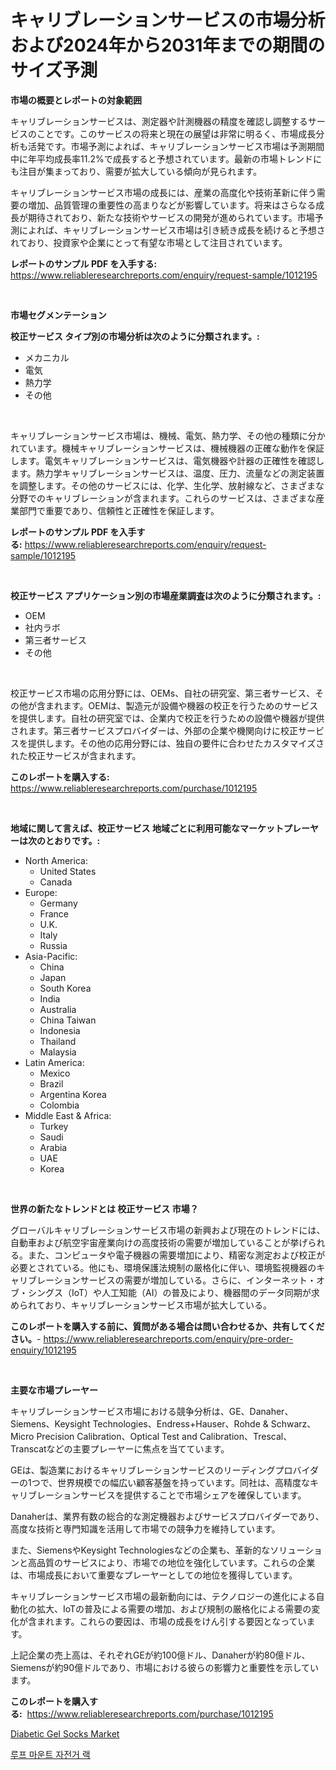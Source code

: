 <p><h1>キャリブレーションサービスの市場分析および2024年から2031年までの期間のサイズ予測</h1></p><p><strong>市場の概要とレポートの対象範囲</strong></p>
<p><p>キャリブレーションサービスは、測定器や計測機器の精度を確認し調整するサービスのことです。このサービスの将来と現在の展望は非常に明るく、市場成長分析も活発です。市場予測によれば、キャリブレーションサービス市場は予測期間中に年平均成長率11.2%で成長すると予想されています。最新の市場トレンドにも注目が集まっており、需要が拡大している傾向が見られます。</p><p>キャリブレーションサービス市場の成長には、産業の高度化や技術革新に伴う需要の増加、品質管理の重要性の高まりなどが影響しています。将来はさらなる成長が期待されており、新たな技術やサービスの開発が進められています。市場予測によれば、キャリブレーションサービス市場は引き続き成長を続けると予想されており、投資家や企業にとって有望な市場として注目されています。</p></p>
<p><strong>レポートのサンプル PDF を入手する:</strong> <a href="https://www.reliableresearchreports.com/enquiry/request-sample/1012195">https://www.reliableresearchreports.com/enquiry/request-sample/1012195</a></p>
<p>&nbsp;</p>
<p><strong>市場セグメンテーション</strong></p>
<p><strong>校正サービス タイプ別の市場分析は次のように分類されます。:</strong></p>
<p><ul><li>メカニカル</li><li>電気</li><li>熱力学</li><li>その他</li></ul></p>
<p>&nbsp;</p>
<p><p>キャリブレーションサービス市場は、機械、電気、熱力学、その他の種類に分かれています。機械キャリブレーションサービスは、機械機器の正確な動作を保証します。電気キャリブレーションサービスは、電気機器や計器の正確性を確認します。熱力学キャリブレーションサービスは、温度、圧力、流量などの測定装置を調整します。その他のサービスには、化学、生化学、放射線など、さまざまな分野でのキャリブレーションが含まれます。これらのサービスは、さまざまな産業部門で重要であり、信頼性と正確性を保証します。</p></p>
<p><strong>レポートのサンプル PDF を入手する:</strong>&nbsp;<a href="https://www.reliableresearchreports.com/enquiry/request-sample/1012195">https://www.reliableresearchreports.com/enquiry/request-sample/1012195</a></p>
<p>&nbsp;</p>
<p><strong> 校正サービス アプリケーション別の市場産業調査は次のように分類されます。:</strong></p>
<p><ul><li>OEM</li><li>社内ラボ</li><li>第三者サービス</li><li>その他</li></ul></p>
<p>&nbsp;</p>
<p><p>校正サービス市場の応用分野には、OEMs、自社の研究室、第三者サービス、その他が含まれます。OEMは、製造元が設備や機器の校正を行うためのサービスを提供します。自社の研究室では、企業内で校正を行うための設備や機器が提供されます。第三者サービスプロバイダーは、外部の企業や機関向けに校正サービスを提供します。その他の応用分野には、独自の要件に合わせたカスタマイズされた校正サービスが含まれます。</p></p>
<p><strong>このレポートを購入する:</strong>&nbsp; <a href="https://www.reliableresearchreports.com/purchase/1012195">https://www.reliableresearchreports.com/purchase/1012195</a></p>
<p>&nbsp;</p>
<p><strong>地域に関して言えば、校正サービス 地域ごとに利用可能なマーケットプレーヤーは次のとおりです。:</strong></p>
<p><ul>
    <li>
        North America:
        <ul>
            <li>United States</li>
            <li>Canada</li>
        </ul>
    </li>
    <li>
        Europe:
        <ul>
            <li>Germany</li>
            <li>France</li>
            <li>U.K.</li>
            <li>Italy</li>
            <li>Russia</li>
        </ul>
    </li>
    <li>
        Asia-Pacific:
        <ul>
            <li>China</li>
            <li>Japan</li>
            <li>South Korea</li>
            <li>India</li>
            <li>Australia</li>
            <li>China Taiwan</li>
            <li>Indonesia</li>
            <li>Thailand</li>
            <li>Malaysia</li>
        </ul>
    </li>
    <li>
        Latin America:
        <ul>
            <li>Mexico</li>
            <li>Brazil</li>
            <li>Argentina Korea</li>
            <li>Colombia</li>
        </ul>
    </li>
    <li>
        Middle East & Africa:
        <ul>
            <li>Turkey</li>
            <li>Saudi</li>
            <li>Arabia</li>
            <li>UAE</li>
            <li>Korea</li>
        </ul>
    </li>
    </ul></p>
<p>&nbsp;</p>
<p><strong>世界の新たなトレンドとは 校正サービス 市場？</strong></p>
<p><p>グローバルキャリブレーションサービス市場の新興および現在のトレンドには、自動車および航空宇宙産業向けの高度技術の需要が増加していることが挙げられる。また、コンピュータや電子機器の需要増加により、精密な測定および校正が必要とされている。他にも、環境保護法規制の厳格化に伴い、環境監視機器のキャリブレーションサービスの需要が増加している。さらに、インターネット・オブ・シングス（IoT）や人工知能（AI）の普及により、機器間のデータ同期が求められており、キャリブレーションサービス市場が拡大している。</p></p>
<p><strong>このレポートを購入する前に、質問がある場合は問い合わせるか、共有してください。</strong>- <a href="https://www.reliableresearchreports.com/enquiry/pre-order-enquiry/1012195">https://www.reliableresearchreports.com/enquiry/pre-order-enquiry/1012195</a></p>
<p>&nbsp;</p>
<p><strong>主要な市場プレーヤー</strong></p>
<p><p>キャリブレーションサービス市場における競争分析は、GE、Danaher、Siemens、Keysight Technologies、Endress+Hauser、Rohde & Schwarz、Micro Precision Calibration、Optical Test and Calibration、Trescal、Transcatなどの主要プレーヤーに焦点を当てています。</p><p>GEは、製造業におけるキャリブレーションサービスのリーディングプロバイダーの1つで、世界規模での幅広い顧客基盤を持っています。同社は、高精度なキャリブレーションサービスを提供することで市場シェアを確保しています。</p><p>Danaherは、業界有数の総合的な測定機器およびサービスプロバイダーであり、高度な技術と専門知識を活用して市場での競争力を維持しています。</p><p>また、SiemensやKeysight Technologiesなどの企業も、革新的なソリューションと高品質のサービスにより、市場での地位を強化しています。これらの企業は、市場成長において重要なプレーヤーとしての地位を獲得しています。</p><p>キャリブレーションサービス市場の最新動向には、テクノロジーの進化による自動化の拡大、IoTの普及による需要の増加、および規制の厳格化による需要の変化が含まれます。これらの要因は、市場の成長をけん引する要因となっています。</p><p>上記企業の売上高は、それぞれGEが約100億ドル、Danaherが約80億ドル、Siemensが約90億ドルであり、市場における彼らの影響力と重要性を示しています。</p></p>
<p><strong>このレポートを購入する:</strong>&nbsp;&nbsp;<a href="https://www.reliableresearchreports.com/purchase/1012195">https://www.reliableresearchreports.com/purchase/1012195</a></p>
<p><p><a href="https://github.com/AKSHATREPORTPRIME/Market-Research-Report-List-3/blob/main/diabetic-gel-socks-market.md">Diabetic Gel Socks Market</a></p><p><a href="https://medium.com/@pyscho67867/%EC%A7%80%EB%B6%95-%EC%9E%A5%EC%B0%A9-%EC%9E%90%EC%A0%84%EA%B1%B0-%EB%9E%99-%EC%8B%9C%EC%9E%A5-%ED%86%B5%EC%B0%B0-%EC%8B%9C%EC%9E%A5-%EB%8F%99%ED%96%A5-%EC%84%B1%EC%9E%A5-2024%EB%85%84%EB%B6%80%ED%84%B0-2031%EB%85%84%EA%B9%8C%EC%A7%80-%EC%98%88%EC%B8%A1%EB%90%9C-%EA%B2%83-3d5dd37f37c0">루프 마운트 자전거 랙</a></p></p>